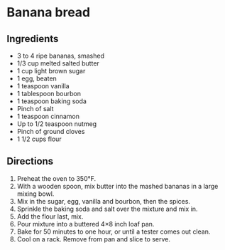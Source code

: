 Banana bread
============

Ingredients
-----------

- 3 to 4 ripe bananas, smashed
- 1/3 cup melted salted butter
- 1 cup light brown sugar
- 1 egg, beaten
- 1 teaspoon vanilla
- 1 tablespoon bourbon
- 1 teaspoon baking soda
- Pinch of salt
- 1 teaspoon cinnamon
- Up to 1/2 teaspoon nutmeg
- Pinch of ground cloves
- 1 1/2 cups flour

Directions
----------

1. Preheat the oven to 350°F.
2. With a wooden spoon, mix butter into the mashed bananas in a large mixing bowl.
3. Mix in the sugar, egg, vanilla and bourbon, then the spices.
4. Sprinkle the baking soda and salt over the mixture and mix in.
5. Add the flour last, mix.
6. Pour mixture into a buttered 4×8 inch loaf pan.
7. Bake for 50 minutes to one hour, or until a tester comes out clean.
8. Cool on a rack. Remove from pan and slice to serve.
